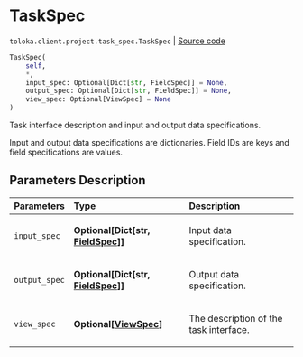 # TaskSpec
`toloka.client.project.task_spec.TaskSpec` | [Source code](https://github.com/Toloka/toloka-kit/blob/v1.2.1/src/client/project/task_spec.py#L8)

```python
TaskSpec(
    self,
    *,
    input_spec: Optional[Dict[str, FieldSpec]] = None,
    output_spec: Optional[Dict[str, FieldSpec]] = None,
    view_spec: Optional[ViewSpec] = None
)
```

Task interface description and input and output data specifications.


Input and output data specifications are dictionaries.
Field IDs are keys and field specifications are values.

## Parameters Description

| Parameters | Type | Description |
| :----------| :----| :-----------|
`input_spec`|**Optional\[Dict\[str, [FieldSpec](toloka.client.project.field_spec.FieldSpec.md)\]\]**|<p>Input data specification.</p>
`output_spec`|**Optional\[Dict\[str, [FieldSpec](toloka.client.project.field_spec.FieldSpec.md)\]\]**|<p>Output data specification.</p>
`view_spec`|**Optional\[[ViewSpec](toloka.client.project.view_spec.ViewSpec.md)\]**|<p>The description of the task interface.</p>

